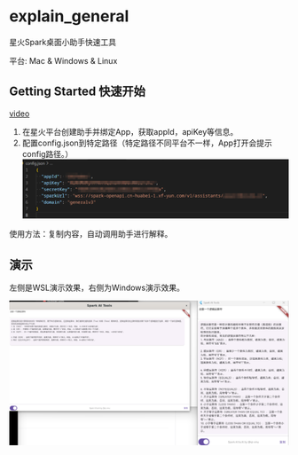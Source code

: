 # explain_general

星火Spark桌面小助手快速工具

平台: Mac & Windows & Linux 
 
## Getting Started 快速开始

[video](https://www.bilibili.com/video/BV1wN4y127X3/)

1. 在星火平台创建助手并绑定App，获取appId，apiKey等信息。
2. 配置config.json到特定路径（特定路径不同平台不一样，App打开会提示config路径。）   
![](image/2023-11-26_224440.png)

使用方法：复制内容，自动调用助手进行解释。

## 演示

左侧是WSL演示效果，右侧为Windows演示效果。

![Alt text](image/linux&windows.png)
